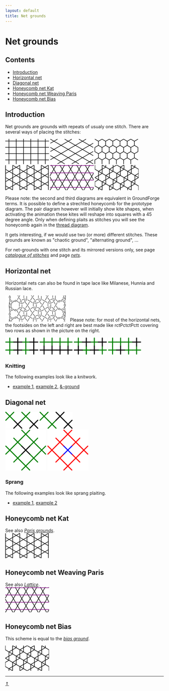```yaml
---
layout: default
title: Net grounds
---
```


# Net grounds

## Contents

* [Introduction](#introduction)
* [Horizontal net](#horizontal-net)
* [Diagonal net](#diagonal-net)
* [Honeycomb net Kat](#honeycomb-net-kat)
* [Honeycomb net Weaving Paris](#honeycomb-net-weaving-paris)
* [Honeycomb net Bias](#honeycomb-net-bias)
  
## Introduction

Net grounds are grounds with repeats of usualy one stitch. There are several ways of placing the stitches:    

![net1][p-net1] ![net2][p-net2] ![net2x][p-net2x]       
![net3][p-net3] ![net4][p-net4] ![net5][p-net5]

Please note: the second and third diagrams are equivalent in GroundForge terms. It is possible to define a strechted honeycomb for the prototype diagram. The pair diagram however will initially show kite shapes, when activating the animation these kites will reshape into squares with a 45 degree angle. Only when defining plaits as stitches you will see the honeycomb again in the [thread diagram][t-hexagon-1].    

It gets interesting, if we would use two (or more) different stitches. These grounds are known as "chaotic ground", "alternating ground", ...    

For net-grounds with one stitch and its mirrored versions only, see page [_catalogue of stitches_][pg-stitches] and page _[nets][pg-nets]_.      

[p-net1]: ../images/nets/net1.png "horizontal net"
[p-net2]: ../images/nets/net2.png "diagonal net"
[p-net2x]: ../images/nets/net2x.png "diagonal net"
[p-net3]: ../images/nets/net3.png "paris ground / kat"
[p-net4]: ../images/nets/net4.png "weaving paris"
[p-net5]: ../images/nets/net5.png "bias ground"

[pg-stitches]: ../docs/stitches
[pg-nets]: <"/GroundForge/nets" target="_blank">

[t-hexagon-1]: /GroundForge/tiles?patchWidth=12&patchHeight=16&c1=-&a1=-&c2=ctctctctt&a2=ctctctctt&d3=ctctctctt&b3=ctctctctt&tile=5-5-,r-r-,-5-5&footsideStitch=ctctt&tileStitch=ctctctctt&headsideStitch=ctctt&shiftColsSW=0&shiftRowsSW=3&shiftColsSE=4&shiftRowsSE=3

## Horizontal net

Horizontal nets can also be found in tape lace like Milanese, Hunnia and Russian lace.    

[![p-meander]][t-meander]
Please note: for most of the horizontal nets, the footsides on the left and right are best made like <span class="stch">rctPctctPctt</span> covering two rows as shown in the picture on the right.
<p style="clear: both"></p>

[![p-net1a]][t-net1a]  [![p-net1b]][t-net1b]  [![p-net1c]][t-net1c]  [![p-net1d]][t-net1d]     

[p-net1a]: ../images/nets/net1a.png "vertical alternating ground"
[p-net1b]: ../images/nets/net1b.png "horizontal alternating ground"
[p-net1c]: ../images/nets/net1c.png
[p-net1d]: ../images/nets/net1d.png
[p-meander]: ../images/nets/cha.png?align=right "Meander: example footsides" 

[t-net1a]: /GroundForge/tiles?patchWidth=12&patchHeight=12&d1=ct&c1=clcl&b1=ct&a1=clcl&d2=ct&c2=crcr&b2=ct&a2=crcr&d3=ct&c3=clcl&b3=ct&a3=clcl&d4=ct&c4=crcr&b4=ct&a4=crcr&tile=8888,1111,8888,1111&footsideStitch=ctctt&tileStitch=ct&headsideStitch=ctctt&shiftColsSW=0&shiftRowsSW=4&shiftColsSE=4&shiftRowsSE=4
[t-net1b]: /GroundForge/tiles?patchWidth=12&patchHeight=12&d1=clc&c1=clc&b1=clc&a1=clc&d2=ct&c2=ct&b2=ct&a2=ct&d3=crc&c3=crc&b3=crc&a3=crc&d4=ct&c4=ct&b4=ct&a4=ct&tile=8888,1111,8888,1111&footsideStitch=ctctt&tileStitch=ctct&headsideStitch=ctctt&shiftColsSW=0&shiftRowsSW=4&shiftColsSE=4&shiftRowsSE=4
[t-net1c]: /GroundForge/tiles?patchWidth=12&patchHeight=12&d1=ct&c1=clcr&b1=ct&a1=clcr&d2=crcl&c2=ct&b2=crcl&a2=ct&d3=ct&c3=clcr&b3=ct&a3=clcr&d4=crcl&c4=ct&b4=crcl&a4=ct&tile=8888,1111,8888,1111&footsideStitch=ctctt&tileStitch=ctct&headsideStitch=ctctt&shiftColsSW=0&shiftRowsSW=4&shiftColsSE=4&shiftRowsSE=4
[t-net1d]: /GroundForge/tiles?patchWidth=12&patchHeight=12&d1=crcl&c1=ct&b1=ct&a1=ct&d2=ct&c2=ct&b2=ct&a2=ct&d3=ct&c3=ct&b3=clcr&a3=ct&d4=crcl&c4=ct&b4=clcr&a4=ct&tile=8888,1111,8888,1111&footsideStitch=ctctt&tileStitch=ct&headsideStitch=ctctt&shiftColsSW=0&shiftRowsSW=4&shiftColsSE=4&shiftRowsSE=2

[t-meander]: /GroundForge/tiles?patchWidth=6&patchHeight=12&h1=-&c1=clcr&b1=crcl&a1=rctctctctt&h2=lctctctctt&c2=clcr&b2=crcl&a2=-&footside=r,1&tile=88,11&headside=8,r&footsideStitch=ctctt&tileStitch=ctct&headsideStitch=ctctt&shiftColsSW=0&shiftRowsSW=2&shiftColsSE=2&shiftRowsSE=2

### Knitting

The following examples look like a knitwork.   
* [example 1][t-brei1],  [example 2][t-brei2],  [&amp;-ground][t-amp]    

[t-brei1]: /GroundForge/tiles?patchWidth=7&patchHeight=9&i1=ctct&b1=rcl&b2=lcr&a2=ctct&footside=x,4&tile=1,8&headside=7,x&footsideStitch=ctct&tileStitch=ctc&headsideStitch=ctct&shiftColsSW=1&shiftRowsSW=0&shiftColsSE=0&shiftRowsSE=2
[t-brei2]: /GroundForge/tiles?patchWidth=7&patchHeight=9&i1=ctct&b1=rccl&b2=lccr&a2=ctct&footside=x,4&tile=1,8&headside=7,x&footsideStitch=ctct&tileStitch=ctc&headsideStitch=ctct&shiftColsSW=1&shiftRowsSW=0&shiftColsSE=0&shiftRowsSE=2
[t-amp]: /GroundForge/tiles?patchWidth=8&patchHeight=8&a1=crctclcr&a2=clctcrcl&tile=1,8&tileStitch=ctc&shiftColsSW=0&shiftRowsSW=2&shiftColsSE=1&shiftRowsSE=2

## Diagonal net

[![p-net2a]][t-net2a]  [![p-net2c]][t-net2c]       
[![double crossed tulle in a ring][p-cc-ring]][t-cc-ring]  [![mini spider in ring][p-sp-ring]][t-sp-ring]          

[t-net2a]: /GroundForge/tiles?patchWidth=12&patchHeight=12&c1=crc&a1=crc&d2=ct&b2=ct&c3=crc&a3=crc&d4=ct&b4=ct&tile=5-5-,-5-5,5-5-,-5-5&footsideStitch=ctctt&tileStitch=ct&headsideStitch=ctctt&shiftColsSW=-2&shiftRowsSW=4&shiftColsSE=2&shiftRowsSE=4
[t-net2c]: /GroundForge/tiles?patchWidth=12&patchHeight=12&c1=ct&a1=clc&d2=ct&b2=clc&tile=5-5-,-5-5&footsideStitch=ctctt&tileStitch=ct&headsideStitch=ctctt&shiftColsSW=-2&shiftRowsSW=2&shiftColsSE=2&shiftRowsSE=2

[t-cc-ring]: /GroundForge/tiles?patchWidth=12&patchHeight=12&c1=ct&a1=ct&d2=ct&b2=cct&c3=ct&a3=ct&d4=cct&b4=ct&tile=5-5-,-5-5,5-5-,-5-5&footsideStitch=ctctt&tileStitch=ctct&headsideStitch=ctctt&shiftColsSW=0&shiftRowsSW=4&shiftColsSE=4&shiftRowsSE=4
[t-sp-ring]: /GroundForge/tiles?patchWidth=12&patchHeight=12&c1=ctcr&a1=ctcl&d2=ctct&b2=ctctc&c3=ctcl&a3=ctcr&d4=ctctc&b4=ctct&tile=5-5-,-5-5,5-5-,-5-5&footsideStitch=ctctt&tileStitch=ctct&headsideStitch=ctctt&shiftColsSW=0&shiftRowsSW=4&shiftColsSE=4&shiftRowsSE=4

[p-net2a]: ../images/nets/net2a.png "horizontally alternating"
[p-net2c]: ../images/nets/net2c.png "diagonally alternating"
[p-sp-ring]: ../images/nets/2-sp-ring.png "mini spider in ring"
[p-cc-ring]: ../images/nets/cc-ring.png "double crossed tulle in ring"

### Sprang

The following examples look like sprang plaiting.
* [example 1][vi-sprang-1], [example 2][vi-sprang-2]

[vi-sprang-1]: /GroundForge/tiles?patchWidth=14&patchHeight=14&a1=clcl&tile=5-&footsideStitch=ctctt&tileStitch=clcl&headsideStitch=ctctt&shiftColsSW=-1&shiftRowsSW=1&shiftColsSE=1&shiftRowsSE=1
[vi-sprang-2]: /GroundForge/tiles?patchWidth=14&patchHeight=14&a1=cllcl&tile=5-&footsideStitch=ctctt&tileStitch=cllcl&headsideStitch=ctctt&shiftColsSW=-1&shiftRowsSW=1&shiftColsSE=1&shiftRowsSE=1

## Honeycomb net Kat

See also [_Paris grounds_][page-paris].           
[![p1-net3]][t-net3b]

[p1-net3]: ../images/nets/net3.png "paris ground with double crossing"
[page-paris]: ../docs/paris

[t-net3b]: /GroundForge/tiles?patchWidth=12&patchHeight=16&c1=ctc&a1=ctc&d2=tcct&tile=B-C-,---5&tileStitch=ctc&shiftColsSW=-2&shiftRowsSW=2&shiftColsSE=2&shiftRowsSE=2

## Honeycomb net Weaving Paris

See also [_Lattice_][page-lotus].            
[![p1-net4]][t-net4]

[p1-net4]: ../images/nets/net4.png "knots"
[page-lotus]: ../docs/lotus

[t-net4]: /GroundForge/tiles?patchWidth=16&patchHeight=14&b1=ctc&c2=crr&a2=crr&d3=ctc&c4=cll&a4=cll&tile=-5--,6v9v,---5,2z0z&tileStitch=ctc&shiftColsSW=0&shiftRowsSW=4&shiftColsSE=4&shiftRowsSE=4

## Honeycomb net Bias

This scheme is equal to the [_bias ground_][page-bias].

[![p1-net5]][t-0204] 

[p1-net5]: ../images/nets/net5.png
[page-bias]: ../docs/bias
[t-0204]: /GroundForge/tiles?patchWidth=15&patchHeight=15&d1=lct&c1=ctctc&a1=ctctct&tile=6-48&tileStitch=ctct&shiftColsSW=-3&shiftRowsSW=1&shiftColsSE=1&shiftRowsSE=1

***
[&uArr;]()

